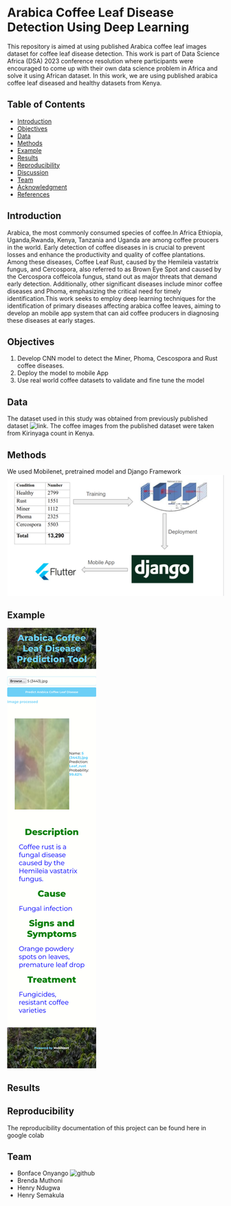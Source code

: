 # Arabica Coffee Leaf Disease Detection Using Deep Learning

This repository is aimed at using published Arabica coffee leaf images dataset for coffee leaf disease detection. This work is part of Data Science Africa (DSA) 2023 conference resolution where participants were encouraged to come up with their own data science problem in Africa and solve it using African dataset. In this work, we are using published arabica coffee leaf diseased and healthy datasets from Kenya.

## Table of Contents

- [Introduction](#Introduction)
- [Objectives](#Objectives)
- [Data](#Data)
- [Methods](#Methods)
- [Example](#Example)
- [Results](#Results)
- [Reproducibility](#Reproducibility)
- [Discussion](#Discussion)
- [Team](#Team)
- [Acknowledgment](#Acknowledgment)
- [References](#References)

## Introduction

Arabica, the most commonly consumed species of coffee.In Africa Ethiopia, Uganda,Rwanda, Kenya, Tanzania and Uganda are among coffee proucers in the world. Early detection of coffee diseases in is crucial to prevent losses and enhance the productivity and quality of coffee plantations. Among these diseases, Coffee Leaf Rust, caused by the Hemileia vastatrix fungus, and Cercospora, also referred to as Brown Eye Spot and caused by the Cercospora coffeicola fungus, stand out as major threats that demand early detection. Additionally, other significant diseases include minor coffee diseases and Phoma, emphasizing the critical need for timely identification.This work seeks to employ deep learning techniques for the identification of primary diseases affecting arabica coffee leaves, aiming to develop an mobile app system that can aid coffee producers in diagnosing these diseases at early stages.

## Objectives

1. Develop CNN model to detect the Miner, Phoma, Cescospora and Rust coffee diseases.
2. Deploy the model to mobile App
3. Use real world coffee datasets to validate and fine tune the model

## Data

The dataset used in this study was obtained from previously published dataset ![link](https://www.sciencedirect.com/science/article/pii/S2352340921004261). The coffee images from the published dataset were taken from Kirinyaga count in Kenya.

## Methods

We used Mobilenet, pretrained model and Django Framework
![workflow](https://github.com/bonfaceonyango/coffee_leaf_disease_detection_CNN/blob/main/workflow.png)

## Example

![workflow](https://github.com/bonfaceonyango/coffee_leaf_disease_detection_CNN/blob/main/image_prediction.png)

## Results

## Reproducibility

The reproducibility documentation of this project can be found here in google colab

## Team

- Bonface Onyango ![github](https://github.com/bonfaceonyango)
- Brenda Muthoni
- Henry Ndugwa
- Henry Semakula
